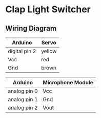 
# Clap Light Switcher

## Wiring Diagram

Arduino | Servo
--- | ---
digital pin 2 | yellow
Vcc | red
Gnd | brown

Arduino | Microphone Module
--- | ---
analog pin 0 | Vcc
analog pin 1 | Gnd
analog pin 2 | Vout


